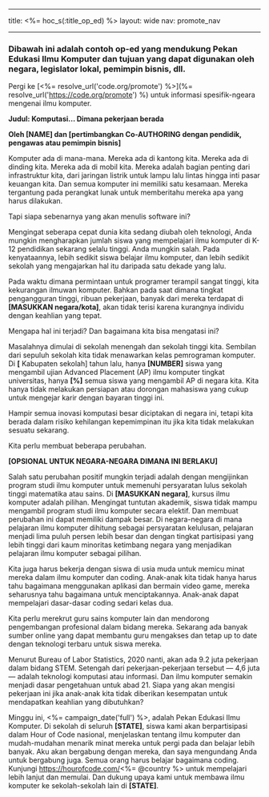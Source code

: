 * * *

title: <%= hoc_s(:title_op_ed) %> layout: wide nav: promote_nav

* * *

### Dibawah ini adalah contoh op-ed yang mendukung Pekan Edukasi Ilmu Komputer dan tujuan yang dapat digunakan oleh negara, legislator lokal, pemimpin bisnis, dll.

  


Pergi ke [<%= resolve_url('code.org/promote') %>](%= resolve_url('https://code.org/promote') %) untuk informasi spesifik-ngeara mengenai ilmu komputer.

**Judul: Komputasi... Dimana pekerjaan berada**

**Oleh [NAME] dan [pertimbangkan Co-AUTHORING dengan pendidik, pengawas atau pemimpin bisnis]**

Komputer ada di mana-mana. Mereka ada di kantong kita. Mereka ada di dinding kita. Mereka ada di mobil kita. Mereka adalah bagian penting dari infrastruktur kita, dari jaringan listrik untuk lampu lalu lintas hingga inti pasar keuangan kita. Dan semua komputer ini memiliki satu kesamaan. Mereka tergantung pada perangkat lunak untuk memberitahu mereka apa yang harus dilakukan.

Tapi siapa sebenarnya yang akan menulis software ini?

Mengingat seberapa cepat dunia kita sedang diubah oleh teknologi, Anda mungkin mengharapkan jumlah siswa yang mempelajari ilmu komputer di K-12 pendidikan sekarang selalu tinggi. Anda mungkin salah. Pada kenyataannya, lebih sedikit siswa belajar ilmu komputer, dan lebih sedikit sekolah yang mengajarkan hal itu daripada satu dekade yang lalu.

Pada waktu dimana permintaan untuk programer terampil sangat tinggi, kita kekurangan ilmuwan komputer. Bahkan pada saat dimana tingkat pengangguran tinggi, ribuan pekerjaan, banyak dari mereka terdapat di **[MASUKKAN negara/kota]**, akan tidak terisi karena kurangnya individu dengan keahlian yang tepat.

Mengapa hal ini terjadi? Dan bagaimana kita bisa mengatasi ini?

Masalahnya dimulai di sekolah menengah dan sekolah tinggi kita. Sembilan dari sepuluh sekolah kita tidak menawarkan kelas pemrograman komputer. Di **[** Kabupaten sekolah] tahun lalu, hanya **[NUMBER]** siswa yang mengambil ujian Advanced Placement (AP) ilmu komputer tingkat universitas, hanya **[%]** semua siswa yang mengambil AP di negara kita. Kita hanya tidak melakukan persiapan atau dorongan mahasiswa yang cukup untuk mengejar karir dengan bayaran tinggi ini.

Hampir semua inovasi komputasi besar diciptakan di negara ini, tetapi kita berada dalam risiko kehilangan kepemimpinan itu jika kita tidak melakukan sesuatu sekarang.

Kita perlu membuat beberapa perubahan.

**[OPSIONAL UNTUK NEGARA-NEGARA DIMANA INI BERLAKU]**

Salah satu perubahan positif mungkin terjadi adalah dengan mengijinkan program studi ilmu komputer untuk memenuhi persyaratan lulus sekolah tinggi matematika atau sains. Di **[MASUKKAN negara]**, kursus ilmu komputer adalah pilihan. Mengingat tuntutan akademik, siswa tidak mampu mengambil program studi ilmu komputer secara elektif. Dan membuat perubahan ini dapat memiliki dampak besar. Di negara-negara di mana pelajaran ilmu komputer dihitung sebagai persyaratan kelulusan, pelajaran menjadi lima puluh persen lebih besar dan dengan tingkat partisipasi yang lebih tinggi dari kaum minoritas ketimbang negara yang menjadikan pelajaran ilmu komputer sebagai pilihan.

Kita juga harus bekerja dengan siswa di usia muda untuk memicu minat mereka dalam ilmu komputer dan coding. Anak-anak kita tidak hanya harus tahu bagaimana menggunakan aplikasi dan bermain video game, mereka seharusnya tahu bagaimana untuk menciptakannya. Anak-anak dapat mempelajari dasar-dasar coding sedari kelas dua.

Kita perlu merekrut guru sains komputer lain dan mendorong pengembangan profesional dalam bidang mereka. Sekarang ada banyak sumber online yang dapat membantu guru mengakses dan tetap up to date dengan teknologi terbaru untuk siswa mereka.

Menurut Bureau of Labor Statistics, 2020 nanti, akan ada 9.2 juta pekerjaan dalam bidang STEM. Setengah dari pekerjaan-pekerjaan tersebut — 4,6 juta — adalah teknologi komputasi atau informasi. Dan ilmu komputer semakin menjadi dasar pengetahuan untuk abad 21. Siapa yang akan mengisi pekerjaan ini jika anak-anak kita tidak diberikan kesempatan untuk mendapatkan keahlian yang dibutuhkan?

Minggu ini, <%= campaign_date('full') %>, adalah Pekan Edukasi Ilmu Komputer. Di sekolah di seluruh **[STATE]**, siswa kami akan berpartisipasi dalam Hour of Code nasional, menjelaskan tentang ilmu komputer dan mudah-mudahan menarik minat mereka untuk pergi pada dan belajar lebih banyak. Aku akan bergabung dengan mereka, dan saya mengundang Anda untuk bergabung juga. Semua orang harus belajar bagaimana coding. Kunjungi https://hourofcode.com/<%= @country %> untuk mempelajari lebih lanjut dan memulai. Dan dukung upaya kami untuk membawa ilmu komputer ke sekolah-sekolah lain di **[STATE]**.